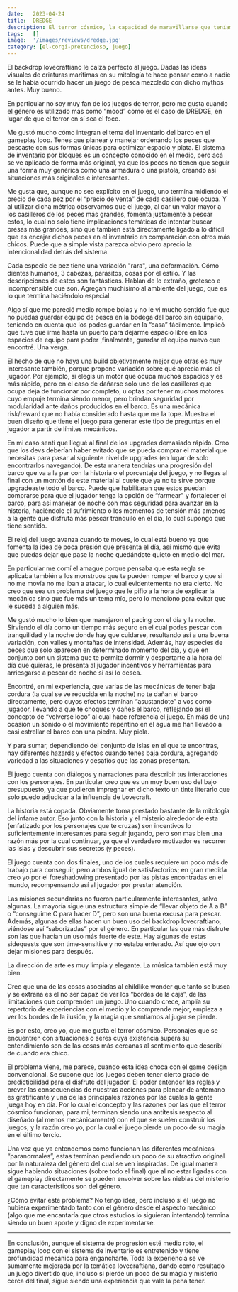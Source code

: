 ```yaml
---
date:   2023-04-24
title:  DREDGE
description: El terror cósmico, la capacidad de maravillarse que teníamos de chicos y la relación de ambas en los juegos.
tags:   []
image:  '/images/reviews/dredge.jpg'
category: [el-corgi-pretencioso, juego]
---
```


El backdrop lovecraftiano le calza perfecto al juego. Dadas las ideas visuales de criaturas marítimas en su mitología te hace pensar como a nadie se le había ocurrido hacer un juego de pesca mezclado con dicho mythos antes. Muy bueno.

En particular no soy muy fan de los juegos de terror, pero me gusta cuando el género es utilizado más como “mood” como es el caso de DREDGE, en lugar de que el terror en sí sea el foco.

Me gustó mucho cómo integran el tema del inventario del barco en el gameplay loop. Tenes que planear y manejar ordenando los peces que pescaste con sus formas únicas para optimizar espacio y plata. El sistema de inventario por bloques es un concepto conocido en el medio, pero acá se ve aplicado de forma más original, ya que los peces no tienen que seguir una forma muy genérica como una armadura o una pistola, creando así situaciones más originales e interesantes.

Me gusta que, aunque no sea explícito en el juego, uno termina midiendo el precio de cada pez por el “precio de venta” de cada casillero que ocupa. Y al utilizar dicha métrica observamos que el juego, al dar un valor mayor a los casilleros de los peces más grandes, fomenta justamente a pescar estos, lo cual no solo tiene implicaciones temáticas de intentar buscar presas más grandes, sino que también está directamente ligado a lo difícil que es encajar dichos peces en el inventario en comparación con otros más chicos. Puede que a simple vista parezca obvio pero aprecio la intencionalidad detrás del sistema.

Cada especie de pez tiene una variación "rara", una deformación. Cómo dientes humanos, 3 cabezas, parásitos, cosas por el estilo. Y las descripciones de estos son fantásticas. Hablan de lo extraño, grotesco e incomprensible que son. Agregan muchísimo al ambiente del juego, que es lo que termina haciéndolo especial.

Algo sí que me pareció medio rompe bolas y no le vi mucho sentido fue que no puedas guardar equipo de pesca en la bodega del barco sin equiparlo, teniendo en cuenta que los podes guardar en la “casa” fácilmente. Implicó que tuve que irme hasta un puerto para dejarme espacio libre en los espacios de equipo para poder ,finalmente, guardar el equipo nuevo que encontré. Una verga.

El hecho de que no haya una build objetivamente mejor que otras es muy interesante también, porque propone variación sobre qué aprecia más el jugador. Por ejemplo, si elegis un motor que ocupa muchos espacios y es más rápido, pero en el caso de dañarse solo uno de los casilleros que ocupa deja de funcionar por completo, u optas por tener muchos motores cuyo empuje termina siendo menor, pero brindan seguridad por modularidad ante daños producidos en el barco. Es una mecánica risk/reward que no había considerado hasta que me la tope. Muestra el buen diseño que tiene el juego para generar este tipo de preguntas en el jugador a partir de límites mecánicos.

En mi caso sentí que llegué al final de los upgrades demasiado rápido. Creo que los devs deberían haber evitado que se pueda comprar el material que necesitas para pasar al siguiente nivel de upgrades (en lugar de solo encontrarlos navegando). De esta manera tendrías una progresión del barco que va a la par con la historia o el porcentaje del juego, y no llegas al final con un montón de este material al cuete que ya no te sirve porque upgradeaste todo el barco. Puede que habilitaran que estos puedan comprarse para que el jugador tenga la opción de “farmear" y fortalecer el barco, para así manejar de noche con más seguridad para avanzar en la historia, haciéndole el sufrimiento o los momentos de tensión más amenos a la gente que disfruta más pescar tranquilo en el día, lo cual supongo que tiene sentido.

El reloj del juego avanza cuando te moves, lo cual está bueno ya que fomenta la idea de poca presión que presenta el día, así mismo que evita que puedas dejar que pase la noche quedándote quieto en medio del mar.

En particular me comí el amague porque pensaba que esta regla se aplicaba también a los monstruos que te pueden romper el barco y que si no me movía no me iban a atacar, lo cual evidentemente no era cierto. No creo que sea un problema del juego que le pifio a la hora de explicar la mecánica sino que fue más un tema mío, pero lo menciono para evitar que le suceda a alguien más.

Me gustó mucho lo bien que manejaron el pacing con el día y la noche. Sirviendo el día como un tiempo más seguro en el cual podes pescar con tranquilidad y la noche donde hay que cuidarse, resultando así a una buena variación, con valles y montañas de intensidad. Además, hay especies de peces que solo aparecen en determinado momento del día, y que en conjunto con un sistema que te permite dormir y despertarte a la hora del día que quieras, le presenta al jugador incentivos y herramientas para arriesgarse a pescar de noche si así lo desea.

Encontré, en mi experiencia, que varias de las mecánicas de tener baja cordura (la cual se ve reducida en la noche) no te dañan el barco directamente, pero cuyos efectos terminan “asustandote” a vos como jugador, llevando a que te choques y dañes el barco, reflejando así el concepto de “volverse loco” al cual hace referencia el juego. En más de una ocasión un sonido o el movimiento repentino en el agua me han llevado a casi estrellar el barco con una piedra. Muy piola.

Y para sumar, dependiendo del conjunto de islas en el que te encontras, hay diferentes hazards y efectos cuando tenes baja cordura, agregando variedad a las situaciones y desafíos que las zonas presentan.

El juego cuenta con diálogos y narraciones para describir tus interacciones con los personajes. En particular creo que es un muy buen uso del bajo presupuesto, ya que pudieron impregnar en dicho texto un tinte literario que solo puedo adjudicar a la influencia de Lovecraft.

La historia está copada. Obviamente toma prestado bastante de la mitología del infame autor. Eso junto con la historia y el misterio alrededor de esta (enfatizado por los personajes que te cruzas) son incentivos lo suficientemente interesantes para seguir jugando, pero son mas bien una razón más por la cual continuar, ya que el verdadero motivador es recorrer las islas y descubrir sus secretos (y peces).

El juego cuenta con dos finales, uno de los cuales requiere un poco más de trabajo para conseguir, pero ambos igual de satisfactorios; en gran medida creo yo por el foreshadowing presentado por las pistas encontradas en el mundo, recompensando así al jugador por prestar atención.

Las misiones secundarias no fueron particularmente interesantes, salvo algunas. La mayoría sigue una estructura simple de “llevar objeto de A a B” o “conseguime C para hacer D”, pero son una buena excusa para pescar. Además, algunas de ellas hacen un buen uso del backdrop lovecraftiano, viéndose así “saborizadas” por el género. En particular las que más disfrute son las que hacían un uso más fuerte de este. Hay algunas de estas sidequests que son time-sensitive y no estaba enterado. Así que ojo con dejar misiones para después.

La dirección de arte es muy limpia y elegante. La música también está muy bien.

Creo que una de las cosas asociadas al childlike wonder que tanto se busca y se extraña es el no ser capaz de ver los “bordes de la caja”, de las limitaciones que comprenden un juego. Uno cuando crece, amplía su repertorio de experiencias con el medio y lo comprende mejor, empieza a ver los bordes de la ilusión, y la magia que sentíamos al jugar se pierde.

Es por esto, creo yo, que me gusta el terror cósmico. Personajes que se encuentren con situaciones o seres cuya existencia supera su entendimiento son de las cosas más cercanas al sentimiento que describí de cuando era chico.

El problema viene, me parece, cuando esta idea choca con el game design convencional. Se supone que los juegos deben tener cierto grado de predictibilidad para el disfrute del jugador. El poder entender las reglas y prever las consecuencias de nuestras acciones para planear de antemano es gratificante y una de las principales razones por las cuales la gente juega hoy en día. Por lo cual el concepto y las razones por las que el terror cósmico funcionan, para mi, terminan siendo una antítesis respecto al diseñado (al menos mecánicamente) con el que se suelen construir los juegos, y la razón creo yo, por la cual el juego pierde un poco de su magia en el último tercio.

Una vez que ya entendemos cómo funcionan las diferentes mecánicas “paranormales”, estas terminan perdiendo un poco de su atractivo original por la naturaleza del género del cual se ven inspiradas. De igual manera sigue habiendo situaciones (sobre todo el final) que al no estar ligadas con el gameplay directamente se pueden envolver sobre las nieblas del misterio que tan característicos son del género.

¿Cómo evitar este problema? No tengo idea, pero incluso si el juego no hubiera experimentado tanto con el género desde el aspecto mecánico (algo que me encantaría que otros estudios lo siguieran intentando) termina siendo un buen aporte y digno de experimentarse.

<hr>

En conclusión, aunque el sistema de progresión esté medio roto, el gameplay loop con el sistema de inventario es entretenido y tiene profundidad mecánica para engancharte. Toda la experiencia se ve sumamente mejorada por la temática lovecraftiana, dando como resultado un juego divertido que, incluso si pierde un poco de su magia y misterio cerca del final, sigue siendo una experiencia que vale la pena tener.
